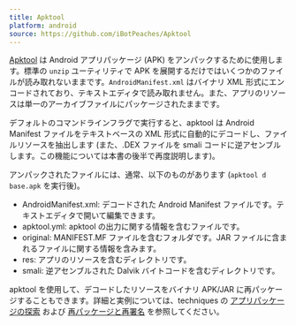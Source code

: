 ```yaml
---
title: Apktool
platform: android
source: https://github.com/iBotPeaches/Apktool
---
```


[Apktool](https://github.com/iBotPeaches/Apktool) は Android アプリパッケージ (APK) をアンパックするために使用します。標準の `unzip` ユーティリティで APK を展開するだけではいくつかのファイルが読み取れないままです。`AndroidManifest.xml` はバイナリ XML 形式にエンコードされており、テキストエディタで読み取れません。また、アプリのリソースは単一のアーカイブファイルにパッケージされたままです。

デフォルトのコマンドラインフラグで実行すると、apktool は Android Manifest ファイルをテキストベースの XML 形式に自動的にデコードし、ファイルリソースを抽出します (また、.DEX ファイルを smali コードに逆アセンブルします。この機能については本書の後半で再度説明します)。

アンパックされたファイルには、通常、以下のものがあります (`apktool d base.apk` を実行後)。

- AndroidManifest.xml: デコードされた Android Manifest ファイルです。テキストエディタで開いて編集できます。
- apktool.yml: apktool の出力に関する情報を含むファイルです。
- original: MANIFEST.MF ファイルを含むフォルダです。JAR ファイルに含まれるファイルに関する情報を含みます。
- res: アプリのリソースを含むディレクトリです。
- smali: 逆アセンブルされた Dalvik バイトコードを含むディレクトリです。

apktool を使用して、デコードしたリソースをバイナリ APK/JAR に再パッケージすることもできます。詳細と実例については、techniques の [アプリパッケージの探索](../../techniques/android/MASTG-TECH-0007.md) および [再パッケージと再署名](../../techniques/android/MASTG-TECH-0039.md) を参照してください。
